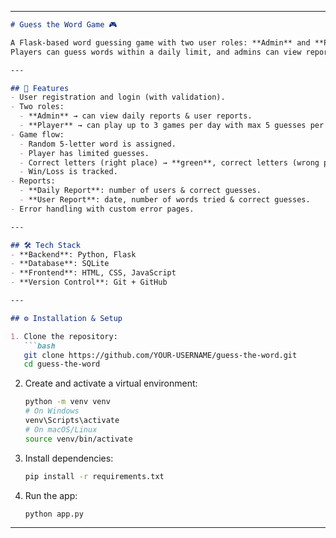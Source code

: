 
---

````markdown
# Guess the Word Game 🎮

A Flask-based word guessing game with two user roles: **Admin** and **Player**.  
Players can guess words within a daily limit, and admins can view reports on game activity.

---

## 🚀 Features
- User registration and login (with validation).
- Two roles:
  - **Admin** → can view daily reports & user reports.
  - **Player** → can play up to 3 games per day with max 5 guesses per game.
- Game flow:
  - Random 5-letter word is assigned.
  - Player has limited guesses.
  - Correct letters (right place) → **green**, correct letters (wrong place) → **orange**, incorrect letters → **grey**.
  - Win/Loss is tracked.
- Reports:
  - **Daily Report**: number of users & correct guesses.
  - **User Report**: date, number of words tried & correct guesses.
- Error handling with custom error pages.

---

## 🛠️ Tech Stack
- **Backend**: Python, Flask
- **Database**: SQLite
- **Frontend**: HTML, CSS, JavaScript
- **Version Control**: Git + GitHub

---

## ⚙️ Installation & Setup

1. Clone the repository:
   ```bash
   git clone https://github.com/YOUR-USERNAME/guess-the-word.git
   cd guess-the-word
````

2. Create and activate a virtual environment:

   ```bash
   python -m venv venv
   # On Windows
   venv\Scripts\activate
   # On macOS/Linux
   source venv/bin/activate
   ```

3. Install dependencies:

   ```bash
   pip install -r requirements.txt
   ```

4. Run the app:

   ```bash
   python app.py
   ```


---

